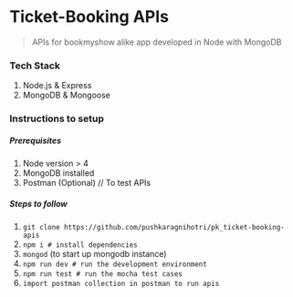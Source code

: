 # Ticket-Booking APIs

> APIs for bookmyshow alike app developed in Node with MongoDB

### Tech Stack

1. Node.js & Express
2. MongoDB & Mongoose

### Instructions to setup

##### Prerequisites

1. Node version > 4
2. MongoDB installed
3. Postman (Optional) // To test APIs

##### Steps to follow

1. `git clone https://github.com/pushkaragnihotri/pk_ticket-booking-apis`
2. `npm i # install dependencies`
3. `mongod` (to start up mongodb instance)
4. `npm run dev # run the development environment`
5. `npm run test # run the mocha test cases`
6. `import postman collection in postman to run apis`
